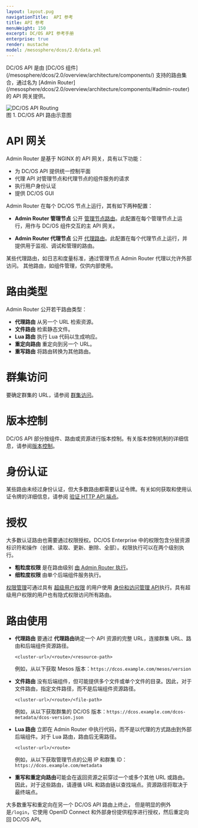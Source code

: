 ```yaml
---
layout: layout.pug
navigationTitle:  API 参考
title: API 参考
menuWeight: 150
excerpt: DC/OS API 参考手册
enterprise: true
render: mustache
model: /mesosphere/dcos/2.0/data.yml
---
```


DC/OS API 是由 [DC/OS 组件] (/mesosphere/dcos/2.0/overview/architecture/components/) 支持的路由集合，通过名为 [Admin Router] (/mesosphere/dcos/2.0/overview/architecture/components/#admin-router)的 API 网关提供。

<img src="/2.0/img/dcos-api-routing.png" alt="DC/OS API Routing" style="display:block;margin:0 auto"/>
图 1. DC/OS API 路由示意图

# API 网关

Admin Router 是基于 NGINX 的 API 网关，具有以下功能：

- 为 DC/OS API 提供统一控制平面
- 代理 API 对管理节点和代理节点的组件服务的请求
- 执行用户身份认证
- 提供 DC/OS GUI

Admin Router 在每个 DC/OS 节点上运行，其有如下两种配置：

- **Admin Router 管理节点** 公开 [管理节点路由](/mesosphere/dcos/2.0/api/master-routes/)。此配置在每个管理节点上运行，用作与 DC/OS 组件交互的主 API 网关。

- **Admin Router 代理节点** 公开 [代理路由](/mesosphere/dcos/2.0/api/agent-routes/)。此配置在每个代理节点上运行，并提供用于监视、调试和管理的路由。

某些代理路由，如日志和度量标准，通过管理节点 Admin Router 代理以允许外部访问。
其他路由，如组件管理，仅供内部使用。


# 路由类型

Admin Router 公开若干路由类型：

- **代理路由** 从另一个 URL 检索资源。
- **文件路由** 检索静态文件。
- **Lua 路由** 执行 Lua 代码以生成响应。
- **重定向路由** 重定向到另一个 URL。
- **重写路由** 将路由转换为其他路由。


# 群集访问

要确定群集的 URL，请参阅 [群集访问](/mesosphere/dcos/2.0/api/access/)。


# 版本控制

DC/OS API 部分按组件、路由或资源进行版本控制。有关版本控制机制的详细信息，请参阅[版本控制](/mesosphere/dcos/2.0/api/versioning/)。

# 身份认证

某些路由未经过身份认证，但大多数路由都需要认证令牌。有关如何获取和使用认证令牌的详细信息，请参阅 [验证 HTTP API 端点](/mesosphere/dcos/2.0/security/ent/iam-api/)。

# 授权

大多数认证路由也需要通过权限授权。DC/OS Enterprise 中的权限包含分层资源标识符和操作（创建、读取、更新、删除、全部）。权限执行可以在两个级别执行。

- **粗粒度权限** 是在路由级别 [由 Admin Router 执行](/mesosphere/dcos/2.0/security/ent/perms-reference/#admin-router)。
- **细粒度权限** 由单个后端组件服务执行。

[权限管理](/mesosphere/dcos/2.0/security/ent/perms-management/)可通过具有 [超级用户权限](/mesosphere/dcos/2.0/security/ent/perms-reference/#superuser) 的用户使用 [身份和访问管理 API](/mesosphere/dcos/2.0/security/ent/iam-api/)执行。具有超级用户权限的用户也有隐式权限访问所有路由。

# 路由使用

- **代理路由**  要通过 **代理路由**确定一个 API 资源的完整 URL，连接群集 URL、路由和后端组件资源路径。

    ```
    <cluster-url>/<route>/<resource-path>
    ```

    例如，从以下获取 Mesos 版本：`https://dcos.example.com/mesos/version`

- **文件路由** 没有后端组件，但可能提供多个文件或单个文件的目录。因此，对于文件路由，指定文件路径，而不是后端组件资源路径。

    ```
    <cluster-url>/<route>/<file-path>
    ```

    例如，从以下获取群集的 DC/OS 版本：`https://dcos.example.com/dcos-metadata/dcos-version.json`

- **Lua 路由** 立即在 Admin Router 中执行代码，而不是以代理的方式路由到外部后端组件。对于 Lua 路由，路由后无需路径。

    ```
    <cluster-url>/<route>
    ```

     例如，从以下获取管理节点的公用 IP 和群集 ID：`https://dcos.example.com/metadata`

- **重写和重定向路由**可能会在返回资源之前穿过一个或多个其他 URL 或路由。因此，对于这些路由，请遵循 URL 和路由链以查找端点。资源路径将取决于最终端点。

大多数重写和重定向在另一个 DC/OS API 路由上终止， 但是明显的例外是`/login`，它使用 OpenID Connect 和外部身份提供程序进行授权，然后重定向回 DC/OS API。
